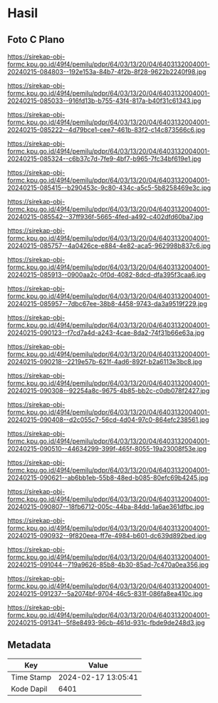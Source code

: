 # Hasil

## Foto C Plano

https://sirekap-obj-formc.kpu.go.id/49f4/pemilu/pdpr/64/03/13/20/04/6403132004001-20240215-084803--192e153a-84b7-4f2b-8f28-9622b2240f98.jpg

https://sirekap-obj-formc.kpu.go.id/49f4/pemilu/pdpr/64/03/13/20/04/6403132004001-20240215-085033--916fd13b-b755-43f4-817a-b40f31c61343.jpg

https://sirekap-obj-formc.kpu.go.id/49f4/pemilu/pdpr/64/03/13/20/04/6403132004001-20240215-085222--4d79bce1-cee7-461b-83f2-c14c873566c6.jpg

https://sirekap-obj-formc.kpu.go.id/49f4/pemilu/pdpr/64/03/13/20/04/6403132004001-20240215-085324--c6b37c7d-7fe9-4bf7-b965-7fc34bf619e1.jpg

https://sirekap-obj-formc.kpu.go.id/49f4/pemilu/pdpr/64/03/13/20/04/6403132004001-20240215-085415--b290453c-9c80-434c-a5c5-5b8258469e3c.jpg

https://sirekap-obj-formc.kpu.go.id/49f4/pemilu/pdpr/64/03/13/20/04/6403132004001-20240215-085542--37ff936f-5665-4fed-a492-c402dfd60ba7.jpg

https://sirekap-obj-formc.kpu.go.id/49f4/pemilu/pdpr/64/03/13/20/04/6403132004001-20240215-085757--4a0426ce-e884-4e82-aca5-962998b837c6.jpg

https://sirekap-obj-formc.kpu.go.id/49f4/pemilu/pdpr/64/03/13/20/04/6403132004001-20240215-085913--0900aa2c-0f0d-4082-8dcd-dfa395f3caa6.jpg

https://sirekap-obj-formc.kpu.go.id/49f4/pemilu/pdpr/64/03/13/20/04/6403132004001-20240215-085957--7dbc67ee-38b8-4458-9743-da3a9519f229.jpg

https://sirekap-obj-formc.kpu.go.id/49f4/pemilu/pdpr/64/03/13/20/04/6403132004001-20240215-090123--f7cd7a4d-a243-4cae-8da2-74f31b66e63a.jpg

https://sirekap-obj-formc.kpu.go.id/49f4/pemilu/pdpr/64/03/13/20/04/6403132004001-20240215-090218--2219e57b-621f-4ad6-892f-b2a6113e3bc8.jpg

https://sirekap-obj-formc.kpu.go.id/49f4/pemilu/pdpr/64/03/13/20/04/6403132004001-20240215-090308--92254a8c-9675-4b85-bb2c-c0db078f2427.jpg

https://sirekap-obj-formc.kpu.go.id/49f4/pemilu/pdpr/64/03/13/20/04/6403132004001-20240215-090408--d2c055c7-56cd-4d04-97c0-864efc238561.jpg

https://sirekap-obj-formc.kpu.go.id/49f4/pemilu/pdpr/64/03/13/20/04/6403132004001-20240215-090510--44634299-399f-465f-8055-19a23008f53e.jpg

https://sirekap-obj-formc.kpu.go.id/49f4/pemilu/pdpr/64/03/13/20/04/6403132004001-20240215-090621--ab6bb1eb-55b8-48ed-b085-80efc69b4245.jpg

https://sirekap-obj-formc.kpu.go.id/49f4/pemilu/pdpr/64/03/13/20/04/6403132004001-20240215-090807--18fb6712-005c-44ba-84dd-1a6ae361dfbc.jpg

https://sirekap-obj-formc.kpu.go.id/49f4/pemilu/pdpr/64/03/13/20/04/6403132004001-20240215-090932--9f820eea-ff7e-4984-b601-dc639d892bed.jpg

https://sirekap-obj-formc.kpu.go.id/49f4/pemilu/pdpr/64/03/13/20/04/6403132004001-20240215-091044--719a9626-85b8-4b30-85ad-7c470a0ea356.jpg

https://sirekap-obj-formc.kpu.go.id/49f4/pemilu/pdpr/64/03/13/20/04/6403132004001-20240215-091237--5a2074bf-9704-46c5-831f-086fa8ea410c.jpg

https://sirekap-obj-formc.kpu.go.id/49f4/pemilu/pdpr/64/03/13/20/04/6403132004001-20240215-091341--5f8e8493-96cb-461d-931c-fbde9de248d3.jpg


## Metadata

| Key        | Value               |
| ---------- | ------------------- |
| Time Stamp | 2024-02-17 13:05:41 |
| Kode Dapil | 6401                |



